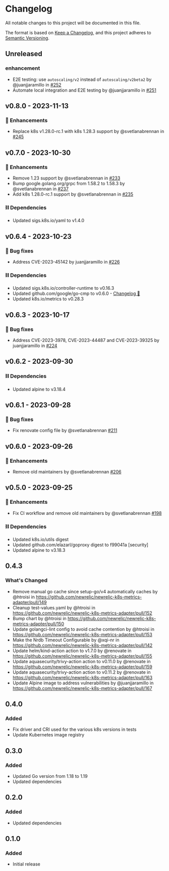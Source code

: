 # Changelog

All notable changes to this project will be documented in this file.

The format is based on [Keep a Changelog](https://keepachangelog.com/en/1.0.0/),
and this project adheres to [Semantic Versioning](https://semver.org/spec/v2.0.0.html).

## Unreleased

### enhancement
- E2E testing: use `autoscaling/v2` instead of `autoscaling/v2beta2` by @juanjjaramillo in [#252](https://github.com/newrelic/newrelic-k8s-metrics-adapter/pull/252)
- Automate local integration and E2E testing by @juanjjaramillo in [#251](https://github.com/newrelic/newrelic-k8s-metrics-adapter/pull/251)

## v0.8.0 - 2023-11-13

### 🚀 Enhancements
- Replace k8s v1.28.0-rc.1 with k8s 1.28.3 support by @svetlanabrennan in [#245](https://github.com/newrelic/newrelic-k8s-metrics-adapter/pull/245)

## v0.7.0 - 2023-10-30

### 🚀 Enhancements
- Remove 1.23 support by @svetlanabrennan in [#233](https://github.com/newrelic/newrelic-k8s-metrics-adapter/pull/233)
- Bump google.golang.org/grpc from 1.58.2 to 1.58.3 by @svetlanabrennan in [#237](https://github.com/newrelic/newrelic-k8s-metrics-adapter/pull/237)
- Add k8s 1.28.0-rc.1 support by @svetlanabrennan in [#235](https://github.com/newrelic/newrelic-k8s-metrics-adapter/pull/235)

### ⛓️ Dependencies
- Updated sigs.k8s.io/yaml to v1.4.0

## v0.6.4 - 2023-10-23

### 🐞 Bug fixes
- Address CVE-2023-45142 by juanjjaramillo in [#226](https://github.com/newrelic/newrelic-k8s-metrics-adapter/pull/226)

### ⛓️ Dependencies
- Updated sigs.k8s.io/controller-runtime to v0.16.3
- Updated github.com/google/go-cmp to v0.6.0 - [Changelog 🔗](https://github.com/google/go-cmp/releases/tag/v0.6.0)
- Updated k8s.io/metrics to v0.28.3

## v0.6.3 - 2023-10-17

### 🐞 Bug fixes
- Address CVE-2023-3978, CVE-2023-44487 and CVE-2023-39325 by juanjjaramillo in [#224](https://github.com/newrelic/newrelic-k8s-metrics-adapter/pull/224)

## v0.6.2 - 2023-09-30

### ⛓️ Dependencies
- Updated alpine to v3.18.4

## v0.6.1 - 2023-09-28

### 🐞 Bug fixes
- Fix renovate config file by @svetlanabrennan [#211](https://github.com/newrelic/newrelic-k8s-metrics-adapter/pull/211)

## v0.6.0 - 2023-09-26

### 🚀 Enhancements
- Remove old maintainers by @svetlanabrennan [#206](https://github.com/newrelic/newrelic-k8s-metrics-adapter/pull/206)

## v0.5.0 - 2023-09-25

### 🚀 Enhancements
- Fix CI workflow and remove old maintainers by @svetlanabrennan [#198](https://github.com/newrelic/newrelic-k8s-metrics-adapter/pull/198)

### ⛓️ Dependencies
- Updated k8s.io/utils digest
- Updated github.com/elazarl/goproxy digest to f99041a [security]
- Updated alpine to v3.18.3

## 0.4.3

### What's Changed
- Remove manual go cache since setup-go/v4 automatically caches by @htroisi in https://github.com/newrelic/newrelic-k8s-metrics-adapter/pull/149
- Cleanup test-values.yaml by @htroisi in https://github.com/newrelic/newrelic-k8s-metrics-adapter/pull/152
- Bump chart by @htroisi in https://github.com/newrelic/newrelic-k8s-metrics-adapter/pull/150
- Update golangci-lint config to avoid cache contention by @htroisi in https://github.com/newrelic/newrelic-k8s-metrics-adapter/pull/153
- Make the Nrdb Timeout Configurable by @xqi-nr in https://github.com/newrelic/newrelic-k8s-metrics-adapter/pull/142
- Update helm/kind-action action to v1.7.0 by @renovate in https://github.com/newrelic/newrelic-k8s-metrics-adapter/pull/155
- Update aquasecurity/trivy-action action to v0.11.0 by @renovate in https://github.com/newrelic/newrelic-k8s-metrics-adapter/pull/159
- Update aquasecurity/trivy-action action to v0.11.2 by @renovate in https://github.com/newrelic/newrelic-k8s-metrics-adapter/pull/163
- Update Alpine image to address vulnerabilities by @juanjjaramillo in https://github.com/newrelic/newrelic-k8s-metrics-adapter/pull/167

[0.4.3]: https://github.com/newrelic/newrelic-k8s-metrics-adapter/releases/tag/v0.4.3

## 0.4.0

### Added

- Fix driver and CRI used for the various k8s versions in tests
- Update Kubernetes image registry

[0.4.0]: https://github.com/newrelic/newrelic-k8s-metrics-adapter/releases/tag/v0.4.0

## 0.3.0

### Added

- Updated Go version from 1.18 to 1.19
- Updated dependencies

[0.3.0]: https://github.com/newrelic/newrelic-k8s-metrics-adapter/releases/tag/v0.3.0

## 0.2.0

### Added

- Updated dependencies

[0.2.0]: https://github.com/newrelic/newrelic-k8s-metrics-adapter/releases/tag/v0.2.0

## 0.1.0

### Added

- Initial release

[0.1.0]: https://github.com/newrelic/newrelic-k8s-metrics-adapter/releases/tag/v0.1.0
